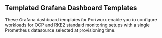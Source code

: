 ## Templated Grafana Dashboard Templates

These Grafana dashboard templates for Portworx enable you to configure workloads for OCP and RKE2 standard monitoring setups with a single Prometheus datasource selected at provisioning time.
